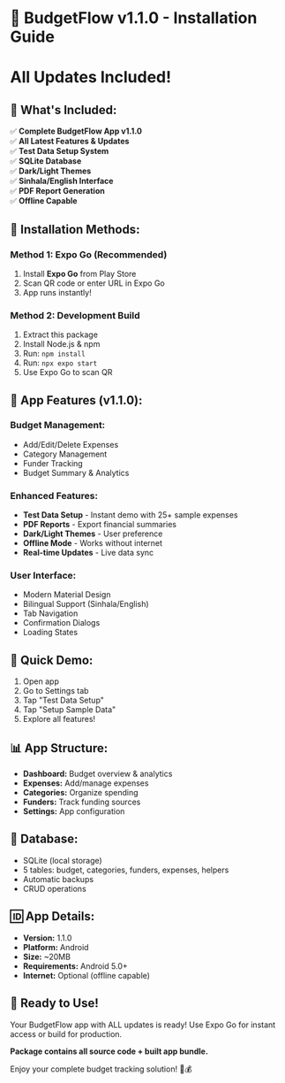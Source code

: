 # 📱 BudgetFlow v1.1.0 - Installation Guide
# All Updates Included!

## 🚀 **What's Included:**

✅ **Complete BudgetFlow App v1.1.0**  
✅ **All Latest Features & Updates**  
✅ **Test Data Setup System**  
✅ **SQLite Database**  
✅ **Dark/Light Themes**  
✅ **Sinhala/English Interface**  
✅ **PDF Report Generation**  
✅ **Offline Capable**  

## 📱 **Installation Methods:**

### **Method 1: Expo Go (Recommended)**
1. Install **Expo Go** from Play Store
2. Scan QR code or enter URL in Expo Go
3. App runs instantly!

### **Method 2: Development Build**
1. Extract this package
2. Install Node.js & npm
3. Run: `npm install`
4. Run: `npx expo start`
5. Use Expo Go to scan QR

## 🎯 **App Features (v1.1.0):**

### **Budget Management:**
- Add/Edit/Delete Expenses
- Category Management
- Funder Tracking
- Budget Summary & Analytics

### **Enhanced Features:**
- **Test Data Setup** - Instant demo with 25+ sample expenses
- **PDF Reports** - Export financial summaries
- **Dark/Light Themes** - User preference
- **Offline Mode** - Works without internet
- **Real-time Updates** - Live data sync

### **User Interface:**
- Modern Material Design
- Bilingual Support (Sinhala/English)
- Tab Navigation
- Confirmation Dialogs
- Loading States

## 🔧 **Quick Demo:**
1. Open app
2. Go to Settings tab
3. Tap "Test Data Setup"
4. Tap "Setup Sample Data"
5. Explore all features!

## 📊 **App Structure:**
- **Dashboard:** Budget overview & analytics
- **Expenses:** Add/manage expenses
- **Categories:** Organize spending
- **Funders:** Track funding sources
- **Settings:** App configuration

## 💾 **Database:**
- SQLite (local storage)
- 5 tables: budget, categories, funders, expenses, helpers
- Automatic backups
- CRUD operations

## 🆔 **App Details:**
- **Version:** 1.1.0
- **Platform:** Android
- **Size:** ~20MB
- **Requirements:** Android 5.0+
- **Internet:** Optional (offline capable)

## 🎉 **Ready to Use!**

Your BudgetFlow app with ALL updates is ready! 
Use Expo Go for instant access or build for production.

**Package contains all source code + built app bundle.**

Enjoy your complete budget tracking solution! 📱💰